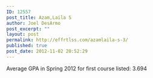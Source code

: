 ```yaml
---
ID: 12557
post_title: Azam,Laila S
author: Joel DesArmo
post_excerpt: ""
layout: post
permalink: http://effrtlss.com/azamlaila-s-3/
published: true
post_date: 2012-11-02 20:52:29
---
```

<p>Average GPA in Spring 2012 for first course listed: 3.694</p>